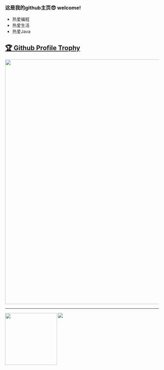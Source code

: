 ### 这是我的github主页😎 welcome!
- 热爱编程
- 热爱生活
- 热爱Java

<a href="https://github.com/ryo-ma/github-profile-trophy"><h2>🏆 Github Profile Trophy</h2></a>
<a href="https://github.com/ryo-ma/github-profile-trophy">
  <img width=800 src="https://github-profile-trophy.vercel.app/?username=JCven-chao&column=8&theme=gruvbox&no-frame=true"/>
</a>

---


<div>
  <img height="170" align="left" src="https://github-readme-stats.vercel.app/api?username=JCven-chao&show_icons=true&theme=tokyonight" />
  <img src="https://github-readme-stats.vercel.app/api/top-langs/?username=JCven-chao" />
</div>
